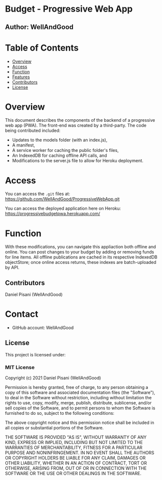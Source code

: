 
# Budget - Progressive Web App
## Author: WellAndGood

# Table of Contents
* [Overview](#overview)
* [Access](#appearance)
* [Function](#function)
* [Features](#features)
* [Contributors](#contributors)
* [License](#license)

# Overview

This document describes the components of the backend of a progressive web app (PWA). The front-end was created by a third-party. The code being contributed included:
- Updates to the models folder (with an index.js),
- A manifest,
- A service worker for caching the public folder's files,
- An IndexedDB for caching offline API calls, and
- Modifications to the server.js file to allow for Heroku deployment.

# Access 

You can access the `.git` files at: 
https://github.com/WellAndGood/ProgressiveWebApp.git

You can access the deployed application here on Heroku:
https://progressivebudgetpwa.herokuapp.com/

# Function

With these modifications, you can navigate this appliaction both offline and online. You can post changes to your budget by adding or removing funds for line items. All offline publications are cached in its respective IndexedDB objectStore; once online access returns, these indexes are batch-uploaded by API.

## Contributors
Daniel Pisani (WellAndGood)

# Contact
* GitHub account: WellAndGood

## License
This project is licensed under:

### MIT License

Copyright (c) 2021 Daniel Pisani (WellAndGood) 

Permission is hereby granted, free of charge, to any person obtaining a copy of this software and associated documentation files (the "Software"), to deal in the Software without restriction, including without limitation the rights to use, copy, modify, merge, publish, distribute, sublicense, and/or sell copies of the Software, and to permit persons to whom the Software is furnished to do so, subject to the following conditions:

The above copyright notice and this permission notice shall be included in all copies or substantial portions of the Software.

THE SOFTWARE IS PROVIDED "AS IS", WITHOUT WARRANTY OF ANY KIND, EXPRESS OR IMPLIED, INCLUDING BUT NOT LIMITED TO THE WARRANTIES OF MERCHANTABILITY, FITNESS FOR A PARTICULAR PURPOSE AND NONINFRINGEMENT. IN NO EVENT SHALL THE AUTHORS OR COPYRIGHT HOLDERS BE LIABLE FOR ANY CLAIM, DAMAGES OR OTHER LIABILITY, WHETHER IN AN ACTION OF CONTRACT, TORT OR OTHERWISE, ARISING FROM, OUT OF OR IN CONNECTION WITH THE SOFTWARE OR THE USE OR OTHER DEALINGS IN THE SOFTWARE.